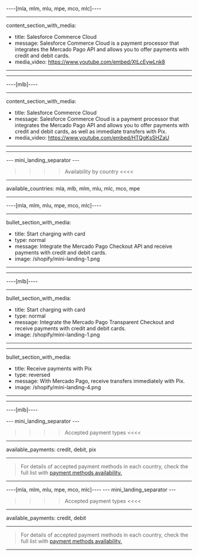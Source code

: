 ----[mla, mlm, mlu, mpe, mco, mlc]----

---
content_section_with_media: 
 - title: Salesforce Commerce Cloud
 - message: Salesforce Commerce Cloud is a payment processor that integrates the Mercado Pago API and allows you to offer payments with credit and debit cards. 
 - media_video: https://www.youtube.com/embed/XtLcEywLnk8
---

------------

----[mlb]----

---
content_section_with_media: 
 - title: Salesforce Commerce Cloud
 - message: Salesforce Commerce Cloud is a payment processor that integrates the Mercado Pago API and allows you to offer payments with credit and debit cards, as well as immediate transfers with Pix. 
 - media_video: https://www.youtube.com/embed/HTQgKsSHZaU
---

------------

--- mini_landing_separator ---

>>>> Availability by country <<<<
---
available_countries: mla, mlb, mlm, mlu, mlc, mco, mpe

---

----[mla, mlm, mlu, mpe, mco, mlc]----

---
bullet_section_with_media: 
 - title: Start charging with card
 - type: normal
 - message: Integrate the Mercado Pago Checkout API and receive payments with credit and debit cards.
 - image: /shopify/mini-landing-1.png
---

------------

----[mlb]----

---
bullet_section_with_media: 
 - title: Start charging with card
 - type: normal
 - message: Integrate the Mercado Pago Transparent Checkout and receive payments with credit and debit cards.
 - image: /shopify/mini-landing-1.png
---

---
bullet_section_with_media: 
 - title: Receive payments with Pix
 - type: reversed
 - message: With Mercado Pago, receive transfers immediately with Pix.
 - image: /shopify/mini-landing-4.png
---

------------

----[mlb]----

--- mini_landing_separator ---

>>>> Accepted payment types <<<<
---
available_payments: credit, debit, pix

---

> For details of accepted payment methods in each country, check the full list with [payment methods availability.](/developers/en/docs/sales-processing/payment-methods)

------------

----[mla, mlm, mlu, mpe, mco, mlc]----
--- mini_landing_separator ---

>>>> Accepted payment types <<<<
---
available_payments: credit, debit

---

> For details of accepted payment methods in each country, check the full list with [payment methods availability.](/developers/en/docs/sales-processing/payment-methods)

------------
